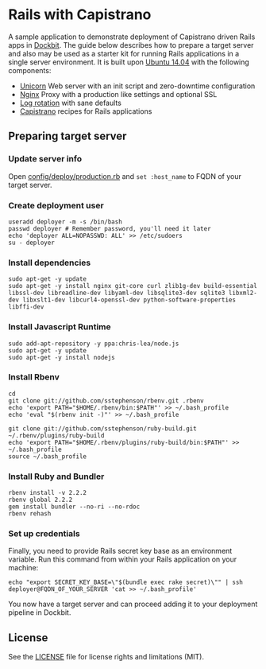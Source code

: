 # Rails with Capistrano

A sample application to demonstrate deployment of Capistrano driven Rails apps in [Dockbit](https://dockbit.com). The guide below describes how to prepare a target server and also may be used as a starter kit for running Rails applications in a single server environment. It is built upon [Ubuntu 14.04](http://releases.ubuntu.com/14.04/) with the following components:

* [Unicorn](http://unicorn.bogomips.org/) Web server with an init script and zero-downtime configuration
* [Nginx](http://nginx.org/) Proxy with a production like settings and optional SSL
* [Log rotation](http://www.linuxcommand.org/man_pages/logrotate8.html) with sane defaults
* [Capistrano](http://capistranorb.com/) recipes for Rails applications

## Preparing target server

### Update server info

Open [config/deploy/production.rb](./config/deploy/production.rb) and ```set :host_name``` to FQDN of your target server.

### Create deployment user

	useradd deployer -m -s /bin/bash
	passwd deployer # Remember password, you'll need it later
	echo 'deployer ALL=NOPASSWD: ALL' >> /etc/sudoers
	su - deployer

### Install dependencies

	sudo apt-get -y update
	sudo apt-get -y install nginx git-core curl zlib1g-dev build-essential libssl-dev libreadline-dev libyaml-dev libsqlite3-dev sqlite3 libxml2-dev libxslt1-dev libcurl4-openssl-dev python-software-properties libffi-dev

### Install Javascript Runtime

	sudo add-apt-repository -y ppa:chris-lea/node.js
	sudo apt-get -y update
	sudo apt-get -y install nodejs

### Install Rbenv

	cd
	git clone git://github.com/sstephenson/rbenv.git .rbenv
	echo 'export PATH="$HOME/.rbenv/bin:$PATH"' >> ~/.bash_profile
	echo 'eval "$(rbenv init -)"' >> ~/.bash_profile

	git clone git://github.com/sstephenson/ruby-build.git ~/.rbenv/plugins/ruby-build
	echo 'export PATH="$HOME/.rbenv/plugins/ruby-build/bin:$PATH"' >> ~/.bash_profile
	source ~/.bash_profile

### Install Ruby and Bundler

	rbenv install -v 2.2.2
	rbenv global 2.2.2
	gem install bundler --no-ri --no-rdoc
	rbenv rehash

### Set up credentials

Finally, you need to provide Rails secret key base as an environment variable. Run this command from within your Rails application on your machine:
	
	echo "export SECRET_KEY_BASE=\"$(bundle exec rake secret)\"" | ssh deployer@FQDN_OF_YOUR_SERVER 'cat >> ~/.bash_profile'

You now have a target server and can proceed adding it to your deployment pipeline in Dockbit.

## License

See the [LICENSE](LICENSE.md) file for license rights and limitations (MIT).

